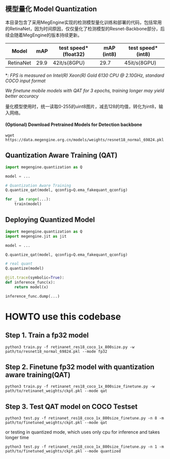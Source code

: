 模型量化 Model Quantization
---

本目录包含了采用MegEngine实现的检测模型量化训练和部署的代码，包括常用的RetinaNet，因为时间原因，仅仅量化了检测模型的Resnet-Backbone部分，后续会随着MegEngine的版本持续更新。

| Model | mAP | test speed* (float32) | mAP (int8) | test speed* (int8) |
| --- | --- | --- | --- | --- |
| RetinaNet |  29.9  | 42it/s(8GPU)   | 29.7 | 45it/s(8GPU) |

**: FPS is measured on Intel(R) Xeon(R) Gold 6130 CPU @ 2.10GHz, standard COCO input format*

*We finetune mobile models with QAT for 3 epochs, training longer may yield better accuracy*

量化模型使用时，统一读取0-255的uint8图片，减去128的均值，转化为int8，输入网络。


#### (Optional) Download Pretrained Models for Detection backbone
```
wget https://data.megengine.org.cn/models/weights/resnet18_normal_69824.pkl
```

## Quantization Aware Training (QAT)

```python
import megengine.quantization as Q

model = ...

# Quantization Aware Training
Q.quantize_qat(model, qconfig=Q.ema_fakequant_qconfig)

for _ in range(...):
    train(model)
```

## Deploying Quantized Model

```python
import megengine.quantization as Q
import megengine.jit as jit

model = ...

Q.quantize_qat(model, qconfig=Q.ema_fakequant_qconfig)

# real quant
Q.quantize(model)

@jit.trace(symbolic=True):
def inference_func(x):
    return model(x)

inference_func.dump(...)
```

# HOWTO use this codebase

## Step 1. Train a fp32 model

```
python3 train.py -f retinanet_res18_coco_1x_800size.py -w path/to/resnet18_normal_69824.pkl --mode fp32
```

## Step 2. Finetune fp32 model with quantization aware training(QAT)

```
python3 train.py -f retinanet_res18_coco_1x_800size_finetune.py -w path/to/retinanet_weights/ckpt.pkl --mode qat
```

## Step 3. Test QAT model on COCO Testset

```
python3 test.py -f retinanet_res18_coco_1x_800size_finetune.py -n 8 -m path/to/finetuned_weights/ckpt.pkl --mode qat
```

or testing in quantized mode, which uses only cpu for inference and takes longer time

```
python3 test.py -f retinanet_res18_coco_1x_800size_finetune.py -n 1 -m path/to/finetuned_weights/ckpt.pkl --mode quantized
```
